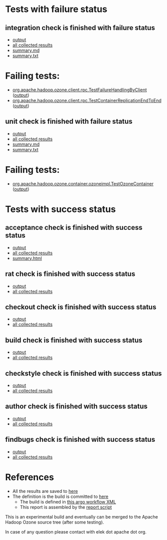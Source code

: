 # Tests with failure status

## integration check is finished with failure status

   * [output](https://raw.githubusercontent.com/elek/ozone-ci/master/pr/pr-hdds-2147-wcr5g/integration/output.log)
   * [all collected results](https://github.com/elek/ozone-ci/tree/master/pr/pr-hdds-2147-wcr5g/integration)
   * [summary.md](https://github.com/elek/ozone-ci/tree/master/pr/pr-hdds-2147-wcr5g/integration/summary.md)
   * [summary.txt](https://github.com/elek/ozone-ci/tree/master/pr/pr-hdds-2147-wcr5g/integration/summary.txt)

# Failing tests: 

 * [org.apache.hadoop.ozone.client.rpc.TestFailureHandlingByClient](hadoop-ozone/integration-test/org.apache.hadoop.ozone.client.rpc.TestFailureHandlingByClient.txt) ([output](hadoop-ozone/integration-test/org.apache.hadoop.ozone.client.rpc.TestFailureHandlingByClient-output.txt/))
 * [org.apache.hadoop.ozone.client.rpc.TestContainerReplicationEndToEnd](hadoop-ozone/integration-test/org.apache.hadoop.ozone.client.rpc.TestContainerReplicationEndToEnd.txt) ([output](hadoop-ozone/integration-test/org.apache.hadoop.ozone.client.rpc.TestContainerReplicationEndToEnd-output.txt/))

## unit check is finished with failure status

   * [output](https://raw.githubusercontent.com/elek/ozone-ci/master/pr/pr-hdds-2147-wcr5g/unit/output.log)
   * [all collected results](https://github.com/elek/ozone-ci/tree/master/pr/pr-hdds-2147-wcr5g/unit)
   * [summary.md](https://github.com/elek/ozone-ci/tree/master/pr/pr-hdds-2147-wcr5g/unit/summary.md)
   * [summary.txt](https://github.com/elek/ozone-ci/tree/master/pr/pr-hdds-2147-wcr5g/unit/summary.txt)

# Failing tests: 

 * [org.apache.hadoop.ozone.container.ozoneimpl.TestOzoneContainer](hadoop-hdds/container-service/org.apache.hadoop.ozone.container.ozoneimpl.TestOzoneContainer.txt) ([output](hadoop-hdds/container-service/org.apache.hadoop.ozone.container.ozoneimpl.TestOzoneContainer-output.txt/))


# Tests with success status

## acceptance check is finished with success status

   * [output](https://raw.githubusercontent.com/elek/ozone-ci/master/pr/pr-hdds-2147-wcr5g/acceptance/output.log)
   * [all collected results](https://github.com/elek/ozone-ci/tree/master/pr/pr-hdds-2147-wcr5g/acceptance)
   * [summary.html](https://elek.github.io/ozone-ci/pr/pr-hdds-2147-wcr5g/acceptance/summary.html)


## rat check is finished with success status

   * [output](https://raw.githubusercontent.com/elek/ozone-ci/master/pr/pr-hdds-2147-wcr5g/rat/output.log)
   * [all collected results](https://github.com/elek/ozone-ci/tree/master/pr/pr-hdds-2147-wcr5g/rat)


## checkout check is finished with success status

   * [output](https://raw.githubusercontent.com/elek/ozone-ci/master/pr/pr-hdds-2147-wcr5g/checkout/output.log)
   * [all collected results](https://github.com/elek/ozone-ci/tree/master/pr/pr-hdds-2147-wcr5g/checkout)


## build check is finished with success status

   * [output](https://raw.githubusercontent.com/elek/ozone-ci/master/pr/pr-hdds-2147-wcr5g/build/output.log)
   * [all collected results](https://github.com/elek/ozone-ci/tree/master/pr/pr-hdds-2147-wcr5g/build)


## checkstyle check is finished with success status

   * [output](https://raw.githubusercontent.com/elek/ozone-ci/master/pr/pr-hdds-2147-wcr5g/checkstyle/output.log)
   * [all collected results](https://github.com/elek/ozone-ci/tree/master/pr/pr-hdds-2147-wcr5g/checkstyle)


## author check is finished with success status

   * [output](https://raw.githubusercontent.com/elek/ozone-ci/master/pr/pr-hdds-2147-wcr5g/author/output.log)
   * [all collected results](https://github.com/elek/ozone-ci/tree/master/pr/pr-hdds-2147-wcr5g/author)


## findbugs check is finished with success status

   * [output](https://raw.githubusercontent.com/elek/ozone-ci/master/pr/pr-hdds-2147-wcr5g/findbugs/output.log)
   * [all collected results](https://github.com/elek/ozone-ci/tree/master/pr/pr-hdds-2147-wcr5g/findbugs)




# References

 * All the results are saved to [here](https://github.com/elek/ozone-ci/tree/master/pr/pr-hdds-2147-wcr5g/)
 * The definition is the build is committed to [here](https://github.com/elek/argo-ozone)
    * The build is defined in [this argo workflow XML](https://github.com/elek/argo-ozone/blob/master/ozone-build.yaml)
    * This report is assembled by the [report script](https://github.com/elek/argo-ozone/blob/master/scripts/report.sh)

This is an experimental build and eventually can be merged to the Apache Hadoop Ozone source tree (after some testing).

In case of any question please contact with elek dot apache dot org.
